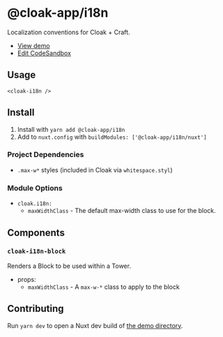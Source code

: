 # @cloak-app/i18n

Localization conventions for Cloak + Craft.

- [View demo](https://cloak-i18n.netlify.app)
- [Edit CodeSandbox](https://githubbox.com/BKWLD/cloak-i18n)

## Usage

```vue
<cloak-i18n />
```

## Install

1. Install with `yarn add @cloak-app/i18n`
2. Add to `nuxt.config` with `buildModules: ['@cloak-app/i18n/nuxt']`

### Project Dependencies

- `.max-w*` styles (included in Cloak via `whitespace.styl`)

### Module Options

- `cloak.i18n:`
  - `maxWidthClass` - The default max-width class to use for the block.

## Components

### `cloak-i18n-block`

Renders a Block to be used within a Tower.

- props:
  - `maxWidthClass` - A `max-w-*` class to apply to the block

## Contributing

Run `yarn dev` to open a Nuxt dev build of [the demo directory](./demo).

